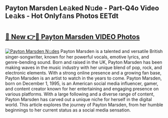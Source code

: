 ## Payton Marsden Le𝚊ked N𝚞de - Part-Q4o Video Le𝚊ks - Hot Onlyf𝚊ns Photos EETdt

# <h2><a href="http://ab38145.deff.icu/?id=Payton+Marsden">🔗 New 👉🔴 Payton Marsden VIDEO Photos</a></h2>

[![Payton Marsden N𝚞des](https://i.imgur.com/rIISA9y.gif)](http://ab38145.deff.icu/?id=Payton+Marsden)
Payton Marsden is a talented and versatile British singer-songwriter, known for her powerful vocals, emotive lyrics, and genre-bending sound. Born and raised in the UK, Payton Marsden has been making waves in the music industry with her unique blend of pop, rock, and electronic elements. With a strong online presence and a growing fan base, Payton Marsden is an artist to watch in the years to come. Payton Marsden, born on December 1, 1995, is an American social media influencer, gamer, and content creator known for her entertaining and engaging presence on various platforms. With a large following and a diverse range of content, Payton Marsden has carved out a unique niche for herself in the digital world. This article explores the journey of Payton Marsden, from her humble beginnings to her current status as a social media sensation.
